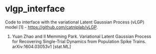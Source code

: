 # vlgp_interface

Code to interface with the variational Latent Gaussian Process (vLGP) model [1] - https://github.com/catniplab/vLGP.

1. Yuan Zhao and Il Memming Park. Variational Latent Gaussian Process for Recovering Single-Trial Dynamics from Population Spike Trains. arXiv:1604.03053v1 [stat.ML]



